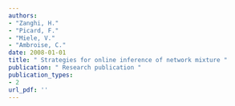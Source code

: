 ```yaml
---
authors: 
- "Zanghi, H."
- "Picard, F."
- "Miele, V."
- "Ambroise, C."
date: 2008-01-01
title: " Strategies for online inference of network mixture "
publication: " Research publication "
publication_types:
- 2
url_pdf: ''
---
```

